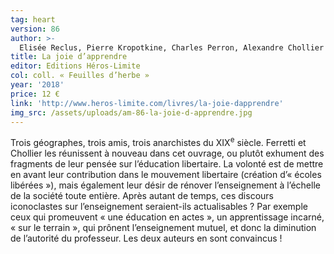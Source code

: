 ```yaml
---
tag: heart
version: 86
author: >-
  Elisée Reclus, Pierre Kropotkine, Charles Perron, Alexandre Chollier (éd.),  Federico Ferretti (éd.)
title: La joie d’apprendre
editor: Editions Héros-Limite
col: coll. « Feuilles d’herbe »
year: '2018'
price: 12 €
link: 'http://www.heros-limite.com/livres/la-joie-dapprendre'
img_src: /assets/uploads/am-86-la-joie-d-apprendre.jpg
---
```

Trois géographes, trois amis, trois anarchistes du XIX<sup>e</sup> siècle. Ferretti et Chollier les réunissent à nouveau dans cet ouvrage, ou plutôt exhument des fragments de leur pensée sur l’éducation libertaire. La volonté est de mettre en avant leur contribution dans le mouvement libertaire (création d’« écoles libérées »), mais également leur désir de rénover l’enseignement à l’échelle de la société toute entière. Après autant de temps, ces discours iconoclastes sur l’enseignement seraient-ils actualisables ? Par exemple ceux qui promeuvent « une éducation en actes », un apprentissage incarné, « sur le terrain », qui prônent l’enseignement mutuel, et donc la diminution de l’autorité du professeur. Les deux auteurs en sont convaincus !
